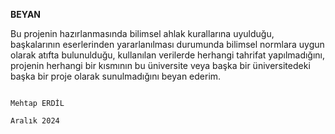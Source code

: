 **BEYAN**

Bu projenin hazırlanmasında bilimsel ahlak kurallarına uyulduğu, başkalarının eserlerinden yararlanılması durumunda bilimsel normlara uygun olarak atıfta bulunulduğu, kullanılan verilerde herhangi tahrifat yapılmadığını, projenin herhangi bir kısmının bu üniversite veya başka bir üniversitedeki başka bir proje olarak sunulmadığını beyan ederim.

                                                                                                                                                               Mehtap ERDİL
                                                                                                                                                                Aralık 2024

